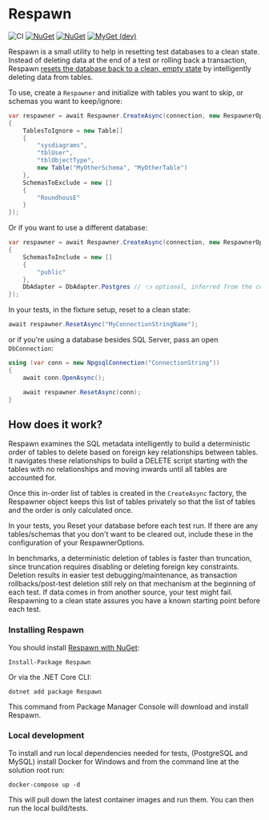 # Respawn

![CI](https://github.com/jbogard/Respawn/workflows/CI/badge.svg)
[![NuGet](https://img.shields.io/nuget/dt/respawn.svg)](https://www.nuget.org/packages/respawn) 
[![NuGet](https://img.shields.io/nuget/vpre/respawn.svg)](https://www.nuget.org/packages/respawn)
[![MyGet (dev)](https://img.shields.io/myget/respawn-ci/v/respawn.svg)](https://myget.org/gallery/respawn-ci)

Respawn is a small utility to help in resetting test databases to a clean state. Instead of deleting data at the end of a test or rolling back a transaction, Respawn [resets the database back to a clean, empty state](http://lostechies.com/jimmybogard/2013/06/18/strategies-for-isolating-the-database-in-tests/) by intelligently deleting data from tables.

To use, create a `Respawner` and initialize with tables you want to skip, or schemas you want to keep/ignore:

```csharp
var respawner = await Respawner.CreateAsync(connection, new RespawnerOptions
{
    TablesToIgnore = new Table[]
    {
        "sysdiagrams",
        "tblUser",
        "tblObjectType",
        new Table("MyOtherSchema", "MyOtherTable")
    },
    SchemasToExclude = new []
    {
        "RoundhousE"
    }
});
```
Or if you want to use a different database:
```csharp
var respawner = await Respawner.CreateAsync(connection, new RespawnerOptions
{
    SchemasToInclude = new []
    {
        "public"
    },
    DbAdapter = DbAdapter.Postgres // 👈 optional, inferred from the connection for SQL Server, PostgreSQL, MySQL, Oracle and Informix
});
```

In your tests, in the fixture setup, reset to a clean state:
```csharp
await respawner.ResetAsync("MyConnectionStringName");
```
or if you're using a database besides SQL Server, pass an open `DbConnection`:
```csharp
using (var conn = new NpgsqlConnection("ConnectionString"))
{
    await conn.OpenAsync();

    await respawner.ResetAsync(conn);
}
```

## How does it work?
Respawn examines the SQL metadata intelligently to build a deterministic order of tables to delete based on foreign key relationships between tables. It navigates these relationships to build a DELETE script starting with the tables with no relationships and moving inwards until all tables are accounted for.

Once this in-order list of tables is created in the `CreateAsync` factory, the Respawner object keeps this list of tables privately so that the list of tables and the order is only calculated once.

In your tests, you Reset your database before each test run. If there are any tables/schemas that you don't want to be cleared out, include these in the configuration of your RespawnerOptions.

In benchmarks, a deterministic deletion of tables is faster than truncation, since truncation requires disabling or deleting foreign key constraints. Deletion results in easier test debugging/maintenance, as transaction rollbacks/post-test deletion still rely on that mechanism at the beginning of each test. If data comes in from another source, your test might fail. Respawning to a clean state assures you have a known starting point before each test.

### Installing Respawn

You should install [Respawn with NuGet](https://www.nuget.org/packages/Respawn):

    Install-Package Respawn

Or via the .NET Core CLI:

    dotnet add package Respawn

This command from Package Manager Console will download and install Respawn.

### Local development

To install and run local dependencies needed for tests, (PostgreSQL and MySQL) install Docker for Windows and from the command line at the solution root run:

```
docker-compose up -d
```

This will pull down the latest container images and run them. You can then run the local build/tests.
